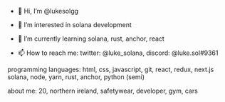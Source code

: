 - 👋 Hi, I’m @lukesolgg

- 👀 I’m interested in solana development

- 🌱 I’m currently learning solana, rust, anchor, react

- 📫 How to reach me: twitter: @luke_solana, discord: @luke.sol#9361

programming languages:
html, css, javascript, git, react, redux, next.js
solana, node, yarn, rust, anchor,
python (semi)

about me: 
20, northern ireland, safetywear, developer, gym, cars
